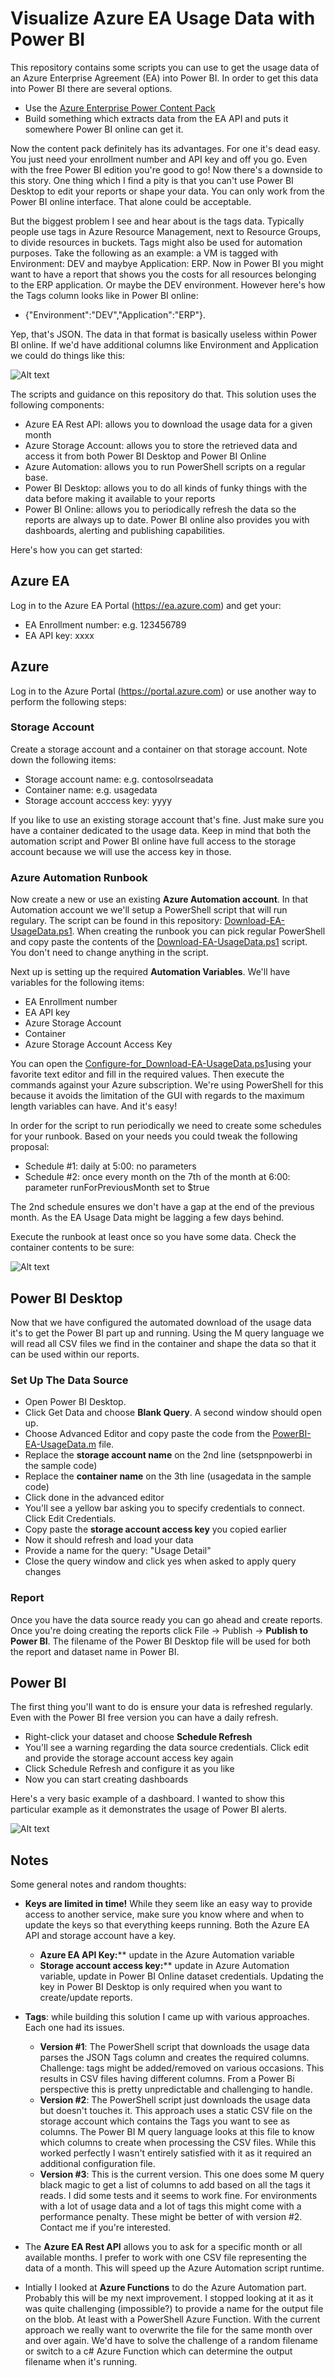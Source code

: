 # Visualize Azure EA Usage Data with Power BI

This repository contains some scripts you can use to get the usage data of an Azure Enterprise Agreement (EA) into Power BI. In order to get this data into Power BI there are several options.
* Use the [Azure Enterprise Power Content Pack](https://powerbi.microsoft.com/en-us/documentation/powerbi-content-pack-azure-enterprise/)
* Build something which extracts data from the EA API and puts it somewhere Power BI online can get it.

Now the content pack definitely has its advantages. For one it's dead easy. You just need your enrollment number and API key and off you go. Even with the free Power BI edition you're good to go! Now there's a downside to this story. One thing which I find a pity is that you can't use Power BI Desktop to edit your reports or shape your data. You can only work from the Power BI online interface. That alone could be acceptable.

But the biggest problem I see and hear about is the tags data. Typically people use tags in Azure Resource Management, next to Resource Groups, to divide resources in buckets. Tags might also be used for automation purposes. Take the following as an example: a VM is tagged with Environment: DEV and maybye Application: ERP. Now in Power BI you might want to have a report that shows you the costs for all resources belonging to the ERP application. Or maybe the DEV environment. However here's how the Tags column looks like in Power BI online: 

* {"Environment":"DEV","Application":"ERP"}.

Yep, that's JSON. The data in that format is basically useless within Power BI online. If we'd have additional columns like Environment and Application we could do things like this:

![Alt text](../IMG/PowerBIDesktop.png?raw=true)

The scripts and guidance on this repository do that. This solution uses the following components:

* Azure EA Rest API: allows you to download the usage data for a given month
* Azure Storage Account: allows you to store the retrieved data and access it from both Power BI Desktop and Power BI Online
* Azure Automation: allows you to run PowerShell scripts on a regular base.
* Power BI Desktop: allows you to do all kinds of funky things with the data before making it available to your reports
* Power BI Online: allows you to periodically refresh the data so the reports are always up to date. Power BI online also provides you with dashboards, alerting and publishing capabilities.

Here's how you can get started:

## Azure EA

Log in to the Azure EA Portal (https://ea.azure.com) and get your:

* EA Enrollment number: e.g. 123456789
* EA API key: xxxx

## Azure

Log in to the Azure Portal (https://portal.azure.com) or use another way to perform the following steps:

### Storage Account

Create a storage account and a container on that storage account. Note down the following items:

* Storage account name: e.g. contosolrseadata
* Container name: e.g. usagedata
* Storage account acccess key: yyyy

If you like to use an existing storage account that's fine. Just make sure you have a container dedicated to the usage data. Keep in mind that both the automation script and Power BI online have full access to the storage account because we will use the access key in those.

### Azure Automation Runbook

Now create a new or use an existing **Azure Automation account**. In that Automation account we we'll setup a PowerShell script that will run regulary. The script can be found in this repository: [Download-EA-UsageData.ps1](/Download-EA-UsageData.ps1). When creating the runbook you can pick regular PowerShell and copy paste the contents of the [Download-EA-UsageData.ps1](/Download-EA-UsageData.ps1) script. You don't need to change anything in the script.

Next up is setting up the required **Automation Variables**. We'll have variables for the following items:
* EA Enrollment number
* EA API key
* Azure Storage Account
* Container
* Azure Storage Account Access Key

You can open the [Configure-for_Download-EA-UsageData.ps1](/Configure-for_Download-EA-UsageData.ps1)using your favorite text editor and fill in the required values. Then execute the commands against your Azure subscription. We're using PowerShell for this because it avoids the limitation of the GUI with regards to the maximum length variables can have. And it's easy!

In order for the script to run periodically we need to create some schedules for your runbook. Based on your needs you could tweak the following proposal:

* Schedule #1: daily at 5:00: no parameters
* Schedule #2: once every month on the 7th of the month at 6:00: parameter runForPreviousMonth set to $true

The 2nd schedule ensures we don't have a gap at the end of the previous month. As the EA Usage Data might be lagging a few days behind.

Execute the runbook at least once so you have some data. Check the container contents to be sure:

![Alt text](../IMG/StorageAccountContainer.png?raw=true)

## Power BI Desktop

Now that we have configured the automated download of the usage data it's to get the Power BI part up and running. Using the M query language we will read all CSV files we find in the container and shape the data so that it can be used within our reports.

### Set Up The Data Source

* Open Power BI Desktop. 
* Click Get Data and choose **Blank Query**. A second window should open up. 
* Choose Advanced Editor and copy paste the code from the [PowerBI-EA-UsageData.m](/PowerBI-EA-UsageData.m) file. 
* Replace the **storage account name** on the 2nd line (setspnpowerbi in the sample code)
* Replace the **container name** on the 3th line (usagedata in the sample code) 
* Click done in the advanced editor
* You'll see a yellow bar asking you to specify credentials to connect. Click Edit Credentials.
* Copy paste the **storage account access key** you copied earlier
* Now it should refresh and load your data
* Provide a name for the query: "Usage Detail"
* Close the query window and click yes when asked to apply query changes

### Report

Once you have the data source ready you can go ahead and create reports. Once you're doing creating the reports click File -> Publish -> **Publish to Power BI**. The filename of the Power BI Desktop file will be used for both the report and dataset name in Power BI.

## Power BI

The first thing you'll want to do is ensure your data is refreshed regularly. Even with the Power BI free version you can have a daily refresh. 

* Right-click your dataset and choose **Schedule Refresh**
* You'll see a warning regarding the data source credentials. Click edit and provide the storage account access key again
* Click Schedule Refresh and configure it as you like
* Now you can start creating dashboards

Here's a very basic example of a dashboard. I wanted to show this particular example as it demonstrates the usage of Power BI alerts. 

![Alt text](../IMG/PowerBIAlert.png?raw=true)

## Notes

Some general notes and random thoughts:

* **Keys are limited in time!** While they seem like an easy way to provide access to another service, make sure you know where and when to update the keys so that everything keeps running. Both the Azure EA API and storage account have a key.
    * **Azure EA API Key:**** update in the Azure Automation variable
    * **Storage account access key:**** update in Azure Automation variable, update in Power BI Online dataset credentials. Updating the key in Power BI Desktop is only required when you want to create/update reports.

* **Tags**: while building this solution I came up with various approaches. Each one had its issues.
    * **Version #1**: The PowerShell script that downloads the usage data parses the JSON Tags column and creates the required columns. Challenge: tags might be added/removed on various occasions. This results in CSV files having different columns. From a Power Bi perspective this is pretty unpredictable and challenging to handle.
    * **Version #2**: The PowerShell script just downloads the usage data but doesn't touches it. This approach uses a static CSV file on the storage account which contains the Tags you want to see as columns. The Power BI M query language looks at this file to know which columns to create when processing the CSV files. While this worked perfectly I wasn't entirely satisfied with it as it required an additional configuration file.
    *  **Version #3**: This is the current version. This one does some M query black magic to get a list of columns to add based on all the tags it reads. I did some tests and it seems to work fine. For environments with a lot of usage data and a lot of tags this might come with a performance penalty. These might be better of with version #2. Contact me if you're interested.

* The **Azure EA Rest API** allows you to ask for a specific month or all available months. I prefer to work with one CSV file representing the data of a month. This will speed up the Azure Automation script runtime.

* Intially I looked at **Azure Functions** to do the Azure Automation part. Probably this will be my next improvement. I stopped looking at it as it was quite challenging (impossible?) to provide a name for the output file on the blob. At least with a PowerShell Azure Function. With the current approach we really want to overwrite the file for the same month over and over again. We'd have to solve the challenge of a random filename or switch to a c# Azure Function which can determine the output filename when it's running.

